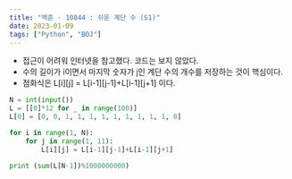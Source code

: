 ```yaml
---
title: "백준 - 10844 : 쉬운 계단 수 (S1)"
date: 2023-01-09
tags: ["Python", "BOJ"]
---
```


- 접근이 어려워 인터넷을 참고했다. 코드는 보지 않았다.
- 수의 길이가 i이면서 마지막 숫자가 j인 계단 수의 개수를 저장하는 것이 핵심이다.
- 점화식은 L[i][j] = L[i-1][j-1]+L[i-1][j+1] 이다.

```python
N = int(input())
L = [[0]*12 for _ in range(100)]
L[0] = [0, 0, 1, 1, 1, 1, 1, 1, 1, 1, 1, 0]

for i in range(1, N):
    for j in range(1, 11):
        L[i][j] = L[i-1][j-1]+L[i-1][j+1]

print (sum(L[N-1])%1000000000)
```
